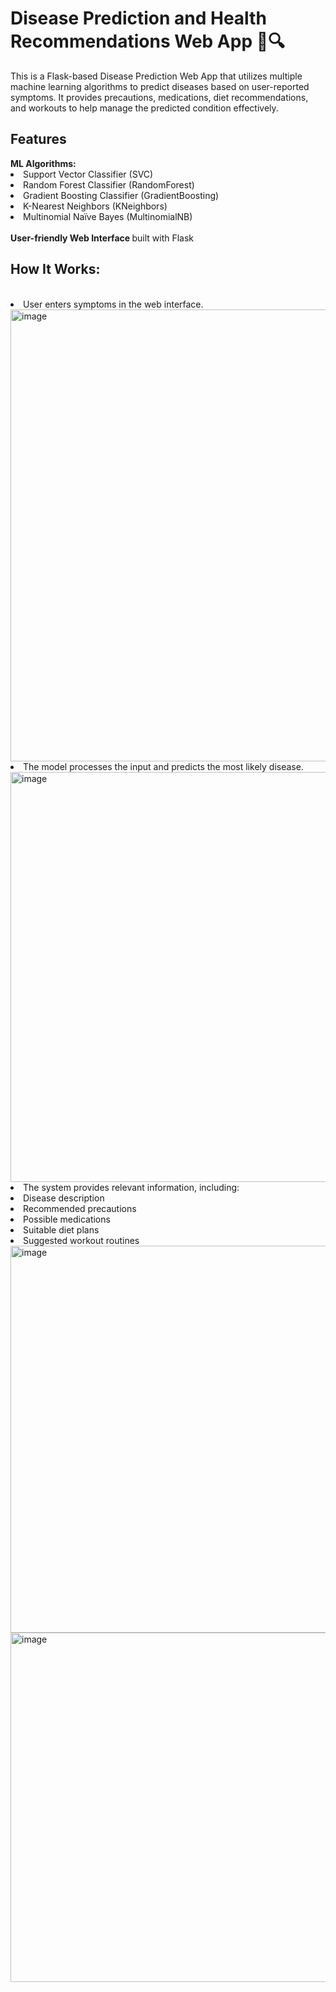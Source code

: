 <h1>Disease Prediction and Health Recommendations Web App 🏥🔍</h1>



<p>This is a Flask-based Disease Prediction Web App that utilizes multiple machine learning algorithms to predict diseases based on user-reported symptoms. It provides precautions, medications, diet recommendations, and workouts to help manage the predicted condition effectively.</p>

<h2>Features</h2>
<b> ML Algorithms:</b>
<li>Support Vector Classifier (SVC)</li>
<li>Random Forest Classifier (RandomForest)</li>
<li>Gradient Boosting Classifier (GradientBoosting)</li>
<li>K-Nearest Neighbors (KNeighbors)</li>
<li>Multinomial Naïve Bayes (MultinomialNB)</li>
<br>
<b>User-friendly Web Interface </b> built with Flask
<br>

<h2>How It Works:</h2>
<br>
<li>User enters symptoms in the web interface.</li>



 <img width="723" alt="image" src="https://github.com/user-attachments/assets/4004d1dd-9b02-4956-b5e3-a64f3fa48cfd" />

 <li>The model processes the input and predicts the most likely disease.</li>
<img width="656" alt="image" src="https://github.com/user-attachments/assets/25102c91-dd79-40f6-bafa-6cd021668185" />




<li>	The system provides relevant information, including:
<li>	Disease description</li>
<li>  Recommended precautions</li>
<li>  Possible medications</li>
<li>	Suitable diet plans</li>
<li>  Suggested workout routines</li>




	
	
	

	
<img width="619" alt="image" src="https://github.com/user-attachments/assets/264411be-b63e-48e3-9cd8-09a9c3ad4100" />

<img width="559" alt="image" src="https://github.com/user-attachments/assets/e1cca5fa-5e8d-4d16-8f18-2dea8d02f244" />






	
	
	
